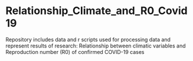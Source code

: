 # Relationship_Climate_and_R0_Covid19
Repository includes data and r scripts used for processing data and represent results of research: Relationship between climatic variables and Reproduction number (R0) of confirmed COVID-19 cases 
